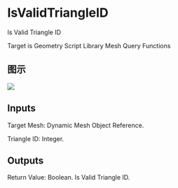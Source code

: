 # IsValidTriangleID

Is Valid Triangle ID

Target is Geometry Script Library Mesh Query Functions

## 图示

![]($-20221218-19121399.png)

## Inputs

Target Mesh: Dynamic Mesh Object Reference.

Triangle ID: Integer.  

## Outputs

Return Value: Boolean. Is Valid Triangle ID.

